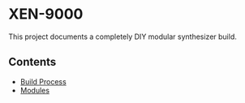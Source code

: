 # XEN-9000
This project documents a completely DIY modular synthesizer build.

## Contents

* [Build Process](build_process.md)
* [Modules](modules/modules.md)

